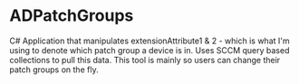# ADPatchGroups
C# Application that manipulates extensionAttribute1 & 2 - which is what I'm using to denote which patch group a device is in.  Uses SCCM query based collections to pull this data.  This tool is mainly so users can change their patch groups on the fly.
